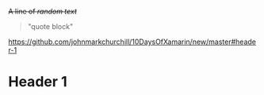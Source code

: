 ~~A line of *random text*~~
>"quote block"

https://github.com/johnmarkchurchill/10DaysOfXamarin/new/master#header-1

# Header 1
